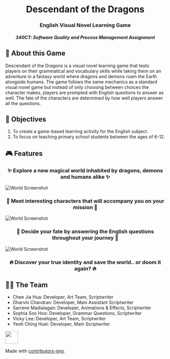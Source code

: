 <p align="center"> 
  
</p>
<h1 align="center"> Descendant of the Dragons </h1>
<h3 align="center"> English Visual Novel Learning Game </h3>
<h5 align="center"> 340CT: Software Quality and Process Management Assignment</h5>

## 🐉 About this Game
<p> Descendant of the Dragons is a visual novel learning game that tests players on their grammatical and vocabulary skills while taking them on an adventure
in a fantasy world where dragons and demons roam the Earth alongside humans. The game follows the same mechanics as a standard visual novel game but instead 
of only choosing between choices the character makes, players are prompted with English questions to answer as well. The fate of the characters are determined
by how well players answer all the questions. </p>

## 🎯 Objectives
1. To create a game-based learning activity for the English subject.
2. To focus on teaching primary school students between the ages of 6-12.

## 🎮 Features
<h3 align="center">✨ Explore a new magical world inhabited by dragons, demons and humans alike ✨</h3>
<img src="https://drive.google.com/uc?export=view&id=12Ty8d21gIXk1DPS3rF6B4rXfceXbAQCY" alt="World Screenshot" >
<h3 align="center">🧙 Meet interesting characters that will accompany you on your mission 🧙</h3>
<img src="https://drive.google.com/uc?export=view&id=1oCPpZ8yddR96_DvXks1Ovn7QaCjcNdi5" alt="World Screenshot" >
<h3 align="center">📖 Decide your fate by answering the English questions throughout your journey 📖</h3>
<img src="https://drive.google.com/uc?export=view&id=17IXeJNnH75jfdv8lHJyPAsu_yh1Wvw-U" alt="World Screenshot" >
<h3 align="center">🔥 Discover your true identity and save the world.. or doom it again? 🔥</h3>

## 👨‍💻 The Team
* Chee Jia Hua: Developer, Art Team, Scriptwriter
* Dharvin Chandran: Developer, Main Assistant Scriptwriter
* Sarrene Madialagan: Developer, Animations & Effects, Scriptwriter
* Sophia Soo Hoo: Developer, Grammar Questions, Scriptwriter
* Vicky Lee: Developer, Art Team, Scriptwriter 
* Yeoh Ching Huei: Developer, Main Scriptwriter
<a href="https://github.com/CheeTheStudent/Draggie/graphs/contributors">
  <img src="https://contrib.rocks/image?repo=CheeTheStudent/Draggie" style="height: 40px" />
</a>

Made with [contributors-img](https://contrib.rocks).

